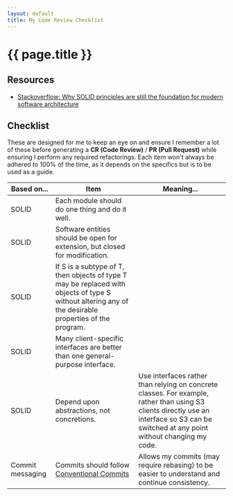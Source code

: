 ```yaml
---
layout: default
title: My Code Review Checklist
---
```


# {{ page.title }}

## Resources

* [Stackoverflow: Why SOLID principles are still the foundation for modern software architecture](https://stackoverflow.blog/2021/11/01/why-solid-principles-are-still-the-foundation-for-modern-software-architecture/)

## Checklist

These are designed for me to keep an eye on and ensure I remember a lot of these before generating a **CR (Code Review)** / **PR (Pull Request)** while ensuring I perform any required refactorings. Each item won't always be adhered to 100% of the time, as it depends on the specifics but is to be used as a guide.

| Based on... | Item | Meaning... |
| --- | --- | --- |
| SOLID | Each module should do one thing and do it well. | |
| SOLID | Software entities should be open for extension, but closed for modification. | |
| SOLID | If S is a subtype of T, then objects of type T may be replaced with objects of type S without altering any of the desirable properties of the program. | |
| SOLID | Many client-specific interfaces are better than one general-purpose interface. | |
| SOLID | Depend upon abstractions, not concretions. | Use interfaces rather than relying on concrete classes. For example, rather than using S3 clients directly use an interface so S3 can be switched at any point without changing my code. |
| Commit messaging | Commits should follow [Conventional Commits](https://www.conventionalcommits.org/en/v1.0.0/) | Allows my commits (may require rebasing) to be easier to understand and continue consistency. |
